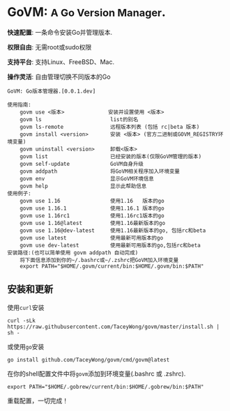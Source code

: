 # GoVM: <small>A  Go Version Manager</small>. 

**快速配置**: 一条命令安装Go并管理版本.

**权限自由**: 无需root或sudo权限

**支持平台**: 支持Linux、FreeBSD、Mac.

**操作灵活**: 自由管理切换不同版本的Go


```shell
GoVM: Go版本管理器.[0.0.1.dev]

使用指南:
    govm use <版本>              安装并设置使用 <版本>
    govm ls                      list的别名
    govm ls-remote               远程版本列表 (包括 rc|beta 版本)
    govm install <version>       安装 <版本> (官方二进制或GOVM_REGISTRY环境变量)
    govm uninstall <version>     卸载<版本>
    govm list                    已经安装的版本(仅限GoVM管理的版本)
    govm self-update             GoVM自身升级
    govm addpath                 将GoVM相关程序加入环境变量
    govm env                     显示GoVM环境信息
    govm help                    显示此帮助信息
使用例子:
    govm use 1.16                使用1.16   版本的go
    govm use 1.16.1              使用1.16.1 版本的go
    govm use 1.16rc1             使用1.16rc1版本的go
    govm use 1.16@latest         使用1.16最新版本的go
    govm use 1.16@dev-latest     使用1.16最新版本的go, 包括rc和beta
    govm use latest              使用最新可用版本的go
    govm use dev-latest          使用最新可用版本的go,包括rc和beta
安装路径:(也可以简单使用 govm addpath 自动完成)
    将下面信息添加到你的~/.bashrc或~/.zshrc把GoVM加入环境变量
    export PATH="$HOME/.govm/current/bin:$HOME/.govm/bin:$PATH"
```

## 安装和更新

使用`curl`安装

```shell
curl -sLk https://raw.githubusercontent.com/TaceyWong/govm/master/install.sh | sh -
```
或使用`go`安装
```shell
go install github.com/TaceyWong/govm/cmd/govm@latest
```
在你的shell配置文件中将`govm`添加到环境变量(.bashrc 或 .zshrc).
```shell
export PATH="$HOME/.gobrew/current/bin:$HOME/.gobrew/bin:$PATH"
```
重载配置，一切完成！